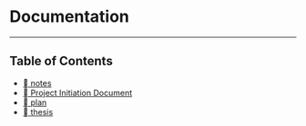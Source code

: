 
# Documentation

---

## Table of Contents

- [ notes](notes)
- [ Project Initiation Document](pid)
- [ plan](plan)
- [ thesis](thesis)
 
